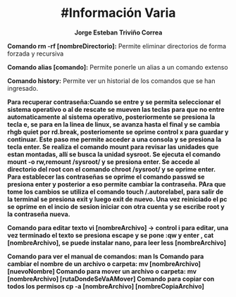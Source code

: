 <h1 align="center ">#Información Varia</h1>


<p align="center">
<b>Jorge Esteban Triviño Correa</b>
</p>
<b>Comando rm -rf [nombreDirectorio]:</b> Permite eliminar directorios de forma forzada y recursiva

<b>Comando alias [comando]:</b> Permite ponerle un alias a un comando extenso

<b>Comando history:</b> Permite ver un historial de los comandos que se han ingresado.

<b>Para recuperar contraseña:<b>Cuando se entre y se permita seleccionar el sistema operativo o al de rescate se mueven las teclas para que no entre automaticamente al sistema operativo, posteriormente se presiona la tecla e, se para en la linea de linux, se avanza hasta el final y se cambia rhgb quiet por rd.break, posteriomente se oprime control x para guardar y continuar. Este paso me permite acceder a una consola y se presiona la tecla enter. Se realiza el comando mount para revisar las unidades que estan montadas, allí se busca la unidad sysroot. Se ejecuta el comando mount -o rw,remount /sysroot/ y se presiona enter. Se accede al directorio del root con el comando chroot /sysroot/ y se oprime enter. Para establecer las contraseñas se oprime el comando passwd se presiona enter y posterior a eso permite cambiar la contraseña. PAra que tome los cambios se utiliza el comando touch /.autorelabel, para salir de la terminal se presiona exit y luego exit de nuevo. Una vez reiniciado el pc se oprime en el incio de sesion iniciar con otra cuenta y se escribe root y la contraseña nueva. 

<b>Comando para editar texto vi [nombreArchivo] -> control i para editar, una vez terminado el texto se presiona escape y se pone :qw y enter , cat [nombreArchivo], se puede instalar nano, para leer less [nombreArchivo] </b>

<b>Comando para ver el manual de comandos: man ls</b>
<b>Comando para cambiar el nombre de un archivo o carpeta: mv [nombreArchivo] [nuevoNombre]</b>
<b>Comando para mover un archivo o carpeta: mv [nombreArchivo] [rutaDondeSeVaAMover]</b>
<b>Comando para copiar con todos los permisos cp -a [nombreArchivo] [nombreCopiaArchivo]</b>


